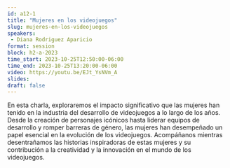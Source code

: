 ```yaml
---
id: a12-1
title: "Mujeres en los videojuegos"
slug: mujeres-en-los-videojuegos
speakers:
 - Diana Rodriguez Aparicio
format: session
block: h2-a-2023
time_start: 2023-10-25T12:50:00-06:00
time_end: 2023-10-25T13:20:00-06:00
video: https://youtu.be/EJt_YsNVm_A
slides:
draft: false
---
```


En esta charla, exploraremos el impacto significativo que las mujeres han tenido en la industria del desarrollo de videojuegos a lo largo de los años. Desde la creación de personajes icónicos hasta liderar equipos de desarrollo y romper barreras de género, las mujeres han desempeñado un papel esencial en la evolución de los videojuegos. Acompáñanos mientras desentrañamos las historias inspiradoras de estas mujeres y su contribución a la creatividad y la innovación en el mundo de los videojuegos.
